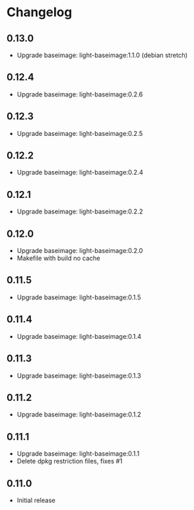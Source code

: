 # Changelog

## 0.13.0
  - Upgrade baseimage: light-baseimage:1.1.0 (debian stretch)

## 0.12.4
  - Upgrade baseimage: light-baseimage:0.2.6

## 0.12.3
  - Upgrade baseimage: light-baseimage:0.2.5

## 0.12.2
  - Upgrade baseimage: light-baseimage:0.2.4

## 0.12.1
  - Upgrade baseimage: light-baseimage:0.2.2

## 0.12.0
  - Upgrade baseimage: light-baseimage:0.2.0
  - Makefile with build no cache

## 0.11.5
  - Upgrade baseimage: light-baseimage:0.1.5

## 0.11.4
  - Upgrade baseimage: light-baseimage:0.1.4

## 0.11.3
  - Upgrade baseimage: light-baseimage:0.1.3

## 0.11.2
  - Upgrade baseimage: light-baseimage:0.1.2

## 0.11.1
  - Upgrade baseimage: light-baseimage:0.1.1
  - Delete dpkg restriction files, fixes #1

## 0.11.0
  - Initial release

